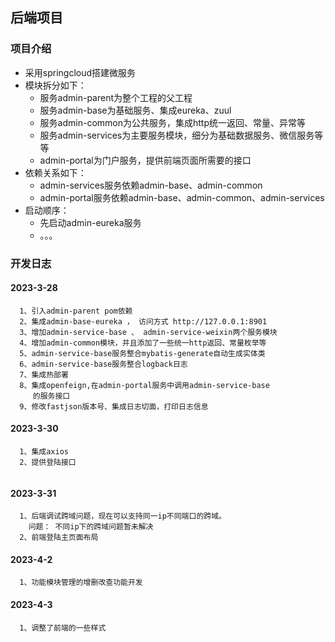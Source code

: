 ## 后端项目

### 项目介绍

- 采用springcloud搭建微服务
- 模块拆分如下：<br>
    - 服务admin-parent为整个工程的父工程
    - 服务admin-base为基础服务、集成eureka、zuul
    - 服务admin-common为公共服务，集成http统一返回、常量、异常等
    - 服务admin-services为主要服务模块，细分为基础数据服务、微信服务等等
    - admin-portal为门户服务，提供前端页面所需要的接口 </br>
- 依赖关系如下：<br>
    - admin-services服务依赖admin-base、admin-common
    - admin-portal服务依赖admin-base、admin-common、admin-services
- 启动顺序：<br>
    - 先启动admin-eureka服务
    - 。。。

### 开发日志
#### 2023-3-28
```
  1、引入admin-parent pom依赖
  2、集成admin-base-eureka ， 访问方式 http://127.0.0.1:8901
  3、增加admin-service-base 、 admin-service-weixin两个服务模块
  4、增加admin-common模块，并且添加了一些统一http返回、常量枚举等
  5、admin-service-base服务整合mybatis-generate自动生成实体类
  6、admin-service-base服务整合logback日志
  7、集成热部署
  8、集成openfeign,在admin-portal服务中调用admin-service-base
     的服务接口
  9、修改fastjson版本号、集成日志切面，打印日志信息
```
#### 2023-3-30
```
  1、集成axios
  2、提供登陆接口
 
```

#### 2023-3-31
```
  1、后端调试跨域问题，现在可以支持同一ip不同端口的跨域。
    问题： 不同ip下的跨域问题暂未解决
  2、前端登陆主页面布局 
```

#### 2023-4-2
```
  1、功能模块管理的增删改查功能开发
```

#### 2023-4-3
```
  1、调整了前端的一些样式
```
